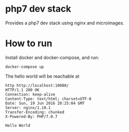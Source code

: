 # php7 dev stack

Provides a php7 dev stack using nginx and microimages.

# How to run

Install docker and docker-compose, and run:

```
docker-compose up
```
The hello world will be reachable at

```
http http://localhost:10080/
HTTP/1.1 200 OK
Connection: keep-alive
Content-Type: text/html; charset=UTF-8
Date: Sun, 19 Jun 2016 20:25:04 GMT
Server: nginx/1.10.1
Transfer-Encoding: chunked
X-Powered-By: PHP/7.0.7

Hello World
```
